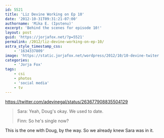 ```yaml
---
id: 5521
title: 'Liz Devine Working on Ep 10'
date: '2012-10-31T09:31:21-07:00'
authorname: 'Mika E. (Ipstenu)'
excerpt: 'Behind the scenes for episode 10!'
layout: post
guid: 'https://jorjafox.net/?p=5521'
permalink: /2012/liz-devine-working-on-ep-10/
astra_style_timestamp_css:
    - '1634337809'
image: 'https://static.jorjafox.net/wordpress/2012/10/10-devine-twiter.png'
categories:
    - 'Jorja Fox'
tags:
    - csi
    - photos
    - 'social media'
    - tv
---
```


https://twitter.com/adevinegal/status/263677908835504129
<blockquote>Sara: Yeah, Doug's okay. We used to date.

Finn: So he's single now?</blockquote>
This is the one with Doug, by the way. So we already knew Sara was in it.
